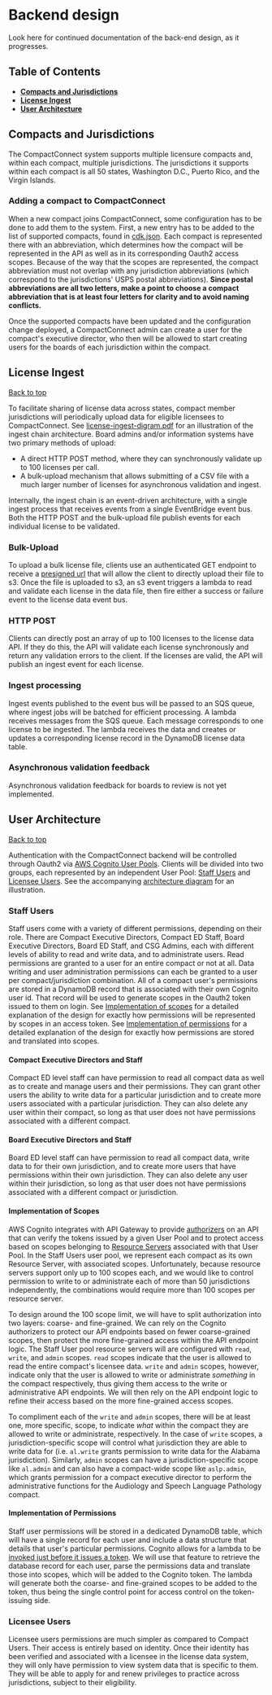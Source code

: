 # Backend design

Look here for continued documentation of the back-end design, as it progresses.

## Table of Contents
- **[Compacts and Jurisdictions](#compacts-and-jurisdictions)**
- **[License Ingest](#license-ingest)**
- **[User Architecture](#user-architecture)**

## Compacts and Jurisdictions

The CompactConnect system supports multiple licensure compacts and, within each compact, multiple jurisdictions. The
jurisdictions it supports within each compact is all 50 states, Washington D.C., Puerto Rico, and the Virgin Islands.

### Adding a compact to CompactConnect

When a new compact joins CompactConnect, some configuration has to be done to add them to the system. First, a new
entry has to be added to the list of supported compacts, found in [cdk.json](../../cdk.json). Each compact is
represented there with an abbreviation, which determines how the compact will be represented in the API as well as
in its corresponding Oauth2 access scopes. Because of the way that the scopes are represented, the compact abbreviation
must not overlap with any jurisdiction abbreviations (which correspond to the jurisdictions' USPS postal abbreviations).
**Since postal abbreviations are all two letters, make a point to choose a compact abbreviation that is at least four
letters for clarity and to avoid naming conflicts.**

Once the supported compacts have been updated and the configuration change deployed, a CompactConnect admin can create
a user for the compact's executive director, who then will be allowed to start creating users for the boards of each
jurisdiction within the compact.

## License Ingest
[Back to top](#backend-design)

To facilitate sharing of license data across states, compact member jurisdictions will periodically upload data for
eligible licensees to CompactConnect. See [license-ingest-digram.pdf](./license-ingest-diagram.pdf) for an illustration
of the ingest chain architecture. Board admins and/or information systems have two primary methods of upload:
- A direct HTTP POST method, where they can synchronously validate up to 100 licenses per call.
- A bulk-upload mechanism that allows submitting of a CSV file with a much larger number of licenses for asynchronous
  validation and ingest.

Internally, the ingest chain is an event-driven architecture, with a single ingest process that receives events from a
single EventBridge event bus. Both the HTTP POST and the bulk-upload file publish events for each individual license
to be validated.

### Bulk-Upload
To upload a bulk license file, clients use an authenticated GET endpoint to receive a
[presigned url](https://docs.aws.amazon.com/AmazonS3/latest/userguide/using-presigned-url.html) that will allow the
client to directly upload their file to s3. Once the file is uploaded to s3, an s3 event triggers a lambda to read and
validate each license in the data file, then fire either a success or failure event to the license data event bus.

### HTTP POST
Clients can directly post an array of up to 100 licenses to the license data API. If they do this, the API will
validate each license synchronously and return any validation errors to the client. If the licenses are valid,
the API will publish an ingest event for each license.

### Ingest processing
Ingest events published to the event bus will be passed to an SQS queue, where ingest jobs will be batched for
efficient processing. A lambda receives messages from the SQS queue. Each message corresponds to one license to be
ingested. The lambda receives the data and creates or updates a corresponding license record in the DynamoDB license
data table.

### Asynchronous validation feedback
Asynchronous validation feedback for boards to review is not yet implemented.

## User Architecture
[Back to top](#backend-design)

Authentication with the CompactConnect backend will be controlled through Oauth2 via
[AWS Cognito User Pools](https://github.com/csg-org/CompactConnect). Clients will be divided into two groups, each
represented by an independent User Pool: [Staff Users](#staff-users) and [Licensee Users](#licensee-users). See
the accompanying [architecture diagram](./users-arch-diagram.pdf) for an illustration.

### Staff Users

Staff users come with a variety of different permissions, depending on their role. There are Compact Executive
Directors, Compact ED Staff, Board Executive Directors, Board ED Staff, and CSG Admins, each with different levels
of ability to read and write data, and to administrate users. Read permissions are granted to a user for an entire
compact or not at all. Data writing and user administration permissions can each be granted to a user per
compact/jurisdiction combination. All of a compact user's permissions are stored in a DynamoDB record that is associated
with their own Cognito user id. That record will be used to generate scopes in the Oauth2 token issued to them on login.
See [Implementation of scopes](#implementation-of-scopes) for a detailed explanation of the design for exactly how
permissions will be represented by scopes in an access token. See
[Implementation of permissions](#implementation-of-permissions) for a detailed explanation of the design for exactly
how permissions are stored and translated into scopes.

#### Compact Executive Directors and Staff

Compact ED level staff can have permission to read all compact data as well as to create and manage users and their
permissions. They can grant other users the ability to write data for a particular jurisdiction and to create more
users associated with a particular jurisdiction. They can also delete any user within their compact, so long as that
user does not have permissions associated with a different compact.

#### Board Executive Directors and Staff

Board ED level staff can have permission to read all compact data, write data to for their own jurisdiction, and to
create more users that have permissions within their own jurisdiction. They can also delete any user within their
jurisdiction, so long as that user does not have permissions associated with a different compact or jurisdiction.

#### Implementation of Scopes

AWS Cognito integrates with API Gateway to provide
[authorizers](https://docs.aws.amazon.com/apigateway/latest/developerguide/apigateway-integrate-with-cognito.html) on an
API that can verify the tokens issued by a given User Pool and to protect access based on scopes belonging to
[Resource Servers](https://docs.aws.amazon.com/cognito/latest/developerguide/cognito-user-pools-define-resource-servers.html)
associated with that User Pool. In the Staff Users user pool, we represent each compact as its own Resource Server, with
associated scopes. Unfortunately, because resource servers support only up to 100 scopes each, and we would like to
control permission to write to or administrate each of more than 50 jurisdictions independently, the combinations would
require more than 100 scopes per resource server.

To design around the 100 scope limit, we will have to split authorization into two layers: coarse- and fine-grained.
We can rely on the Cognito authorizers to protect our API endpoints based on fewer coarse-grained scopes, then
protect the more fine-grained access within the API endpoint logic. The Staff User pool resource servers will are
configured with `read`, `write`, and `admin` scopes. `read` scopes indicate that the user is allowed to read the
entire compact's licensee data. `write` and `admin` scopes, however, indicate only that the user is allowed to write
or administrate _something_ in the compact respectively, thus giving them access to the write or administrative
API endpoints. We will then rely on the API endpoint logic to refine their access based on the more fine-grained
access scopes.

To compliment each of the `write` and `admin` scopes, there will be at least one, more specific, scope, to indicate
_what_ within the compact they are allowed to write or administrate, respectively. In the case of `write` scopes,
a jurisdiction-specific scope will control what jurisdiction they are able to write data for (i.e. `al.write` grants
permission to write data for the Alabama jurisdiction). Similarly, `admin` scopes can have a jurisdiction-specific
scope like `al.admin` and can also have a compact-wide scope like `aslp.admin`, which grants permission for a compact
executive director to perform the administrative functions for the Audiology and Speech Language Pathology compact.

#### Implementation of Permissions

Staff user permissions will be stored in a dedicated DynamoDB table, which will have a single record for each user
and include a data structure that details that user's particular permissions. Cognito allows for a lambda to be [invoked
just before it issues a token](https://docs.aws.amazon.com/cognito/latest/developerguide/user-pool-lambda-pre-token-generation.html).
We will use that feature to retrieve the database record for each user, parse the permissions data and translate those
into scopes, which will be added to the Cognito token. The lambda will generate both the coarse- and fine-grained
scopes to be added to the token, thus being the single control point for access control on the token-issuing side.

### Licensee Users

Licensee users permissions are much simpler as compared to Compact Users. Their access is entirely based on identity.
Once their identity has been verified and associated with a licensee in the license data system, they will only have
permission to view system data that is specific to them. They will be able to apply for and renew privileges to practice
across jurisdictions, subject to their eligibility.
